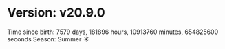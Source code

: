 # Version: v20.9.0
Time since birth: 7579 days, 181896 hours, 10913760 minutes, 654825600 seconds
Season: Summer ☀️
